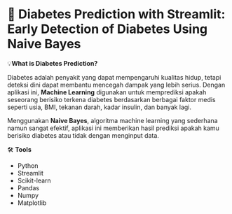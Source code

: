 # 🧠 **Diabetes Prediction with Streamlit: Early Detection of Diabetes Using Naive Bayes**

💡**What is Diabetes Prediction?**

Diabetes adalah penyakit yang dapat mempengaruhi kualitas hidup, tetapi deteksi dini dapat membantu mencegah dampak yang lebih serius. Dengan aplikasi ini, **Machine Learning** digunakan untuk memprediksi apakah seseorang berisiko terkena diabetes berdasarkan berbagai faktor medis seperti usia, BMI, tekanan darah, kadar insulin, dan banyak lagi.

Menggunakan **Naive Bayes**, algoritma machine learning yang sederhana namun sangat efektif, aplikasi ini memberikan hasil prediksi apakah kamu berisiko diabetes atau tidak dengan menginput data.

🛠️ **Tools** 
- Python
- Streamlit
- Scikit-learn
- Pandas
- Numpy
- Matplotlib
